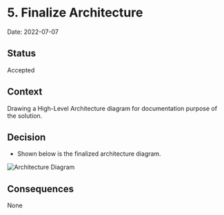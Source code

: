 # 5. Finalize Architecture

Date: 2022-07-07

## Status

Accepted

## Context

Drawing a High-Level Architecture diagram for documentation purpose of the solution.

## Decision

* Shown below is the finalized architecture diagram.

![Architecture Diagram](https://drive.google.com/uc?export=view&id=1iB-qRM_9H5mor512dWjh_NStXq4KQaYP)

## Consequences

None
